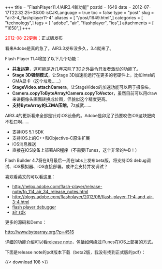+++
title = "FlashPlayer11.4/AIR3.4新功能"
postid = 1649
date = 2012-07-17T22:32:25+08:00
isCJKLanguage = true
toc = false
type = "post"
slug = "air3-4_flashplayer11-4"
aliases = [ "/post/1649.html",]
categories = [ "technology",]
tags = [ "adobe", "air", "flashplayer", "ios",]
attachments = [ "1650",]
+++


<span style="color:red">2012-08-22更新：</span>正式版发布


看来Adobe是真的急了，AIR3.3发布没多久，3.4就来了。

Flash Player 11.4增加了以下几个功能：

-   **并发运算**，这可能是近几年来除了3D之外最令开发者激动的功能了。
-   **Stage 3D强制模式**，让Stage 3D加速能运行在更多的老硬件上，比如Intel的GMA显卡（这个垃圾……）
-   **StageVideo.attachCamera**，让StageVideo的加速功能可以用于摄像头。
-   **Camera.copyToByteArray/Camera.copyToVector**，虽然目前可以用draw来讲摄像头画面转换成位图，但貌似这个精度更高。
-   **支持ByteArray的LZMA压缩**，7z威武……

AIR3.4的更新看来全部是针对iOS设备的。Adobe是卯足了劲要咬住iOS这块肥肉不松口啊……<!--more-->

-   支持iOS 5.1 SDK
-   支持iOS上的C++和Objective-C原生扩展
-   iOS消息推送
-   直接在iOS设备上部署AIR程序（不需要iTunes，这个非常的牛B！）

Flash Builder 4.7将在8月最后一周在labs上发布beta版，将支持iOS debug调试、iOS模拟器、iOS直接部署。或许会支持并发调试？

喜欢看英文的可以看这里：

-   <http://helpx.adobe.com/flash-player/release-note/fp_114_air_34_release_notes.html>
-   <http://blogs.adobe.com/flashplayer/2012/08/flash-player-11-4-and-air-3-4.html>
-   [flash player debugger](http://www.adobe.com/support/flashplayer/downloads.html)
-   [air sdk](http://www.adobe.com/devnet/air/air-sdk-download.html)

更多的源码和Demo：

<http://www.bytearray.org/?p=4516>

详细的功能介绍可以看[release note](http://helpx.adobe.com/flash-player/release-note/fp_114_air_34_release_notes.html)，包括如何绕过iTunes在iOS上部署的方式。

下面是release note的pdf版本下载（beta2版，我没有找到正式版的pdf）：

{{< download 108 >}}

